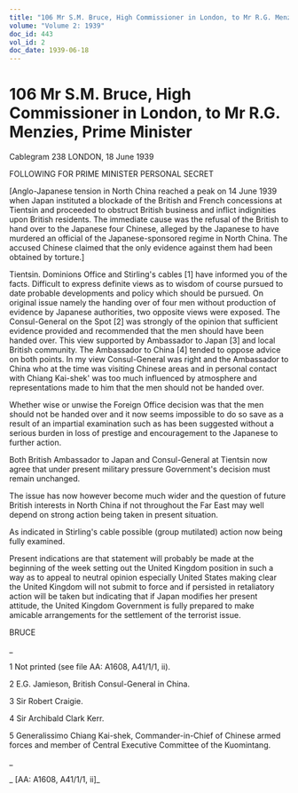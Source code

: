 ```yaml
---
title: "106 Mr S.M. Bruce, High Commissioner in London, to Mr R.G. Menzies, Prime Minister"
volume: "Volume 2: 1939"
doc_id: 443
vol_id: 2
doc_date: 1939-06-18
---
```


# 106 Mr S.M. Bruce, High Commissioner in London, to Mr R.G. Menzies, Prime Minister

Cablegram 238 LONDON, 18 June 1939

FOLLOWING FOR PRIME MINISTER PERSONAL SECRET

[Anglo-Japanese tension in North China reached a peak on 14 June 1939 when Japan instituted a blockade of the British and French concessions at Tientsin and proceeded to obstruct British business and inflict indignities upon British residents. The immediate cause was the refusal of the British to hand over to the Japanese four Chinese, alleged by the Japanese to have murdered an official of the Japanese-sponsored regime in North China. The accused Chinese claimed that the only evidence against them had been obtained by torture.]

Tientsin. Dominions Office and Stirling's cables [1] have informed you of the facts. Difficult to express definite views as to wisdom of course pursued to date probable developments and policy which should be pursued. On original issue namely the handing over of four men without production of evidence by Japanese authorities, two opposite views were exposed. The Consul-General on the Spot [2] was strongly of the opinion that sufficient evidence provided and recommended that the men should have been handed over. This view supported by Ambassador to Japan [3] and local British community. The Ambassador to China [4] tended to oppose advice on both points. In my view Consul-General was right and the Ambassador to China who at the time was visiting Chinese areas and in personal contact with Chiang Kai-shek' was too much influenced by atmosphere and representations made to him that the men should not be handed over.

Whether wise or unwise the Foreign Office decision was that the men should not be handed over and it now seems impossible to do so save as a result of an impartial examination such as has been suggested without a serious burden in loss of prestige and encouragement to the Japanese to further action.

Both British Ambassador to Japan and Consul-General at Tientsin now agree that under present military pressure Government's decision must remain unchanged.

The issue has now however become much wider and the question of future British interests in North China if not throughout the Far East may well depend on strong action being taken in present situation.

As indicated in Stirling's cable possible (group mutilated) action now being fully examined.

Present indications are that statement will probably be made at the beginning of the week setting out the United Kingdom position in such a way as to appeal to neutral opinion especially United States making clear the United Kingdom will not submit to force and if persisted in retaliatory action will be taken but indicating that if Japan modifies her present attitude, the United Kingdom Government is fully prepared to make amicable arrangements for the settlement of the terrorist issue.

BRUCE

_

1 Not printed (see file AA: A1608, A41/1/1, ii).

2 E.G. Jamieson, British Consul-General in China.

3 Sir Robert Craigie.

4 Sir Archibald Clark Kerr.

5 Generalissimo Chiang Kai-shek, Commander-in-Chief of Chinese armed forces and member of Central Executive Committee of the Kuomintang.

_

_ [AA: A1608, A41/1/1, ii]_
